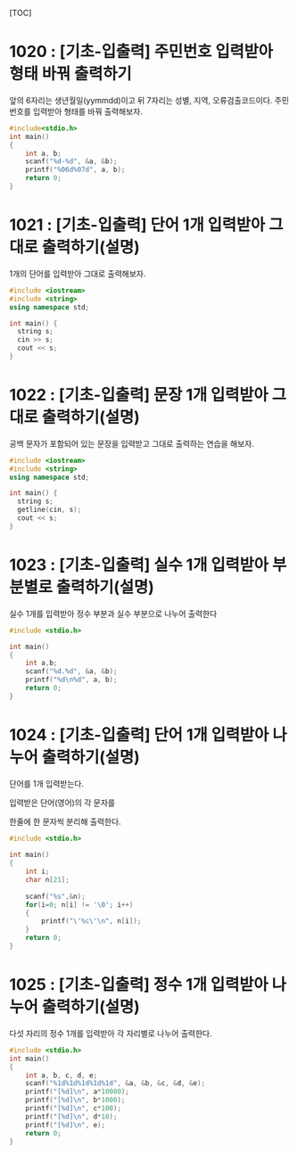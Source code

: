 [TOC]

# 1020 : [기초-입출력] 주민번호 입력받아 형태 바꿔 출력하기 

앞의 6자리는 생년월일(yymmdd)이고 뒤 7자리는 성별, 지역, 오류검출코드이다.
주민번호를 입력받아 형태를 바꿔 출력해보자.

``` c++
#include<stdio.h>
int main()
{
    int a, b;
    scanf("%d-%d", &a, &b);
    printf("%06d%07d", a, b);
    return 0;
}
```

# 1021 : [기초-입출력] 단어 1개 입력받아 그대로 출력하기(설명) 

1개의 단어를 입력받아 그대로 출력해보자.

``` c++
#include <iostream>
#include <string>
using namespace std;

int main() {
  string s;
  cin >> s;
  cout << s;
}
```

# 1022 : [기초-입출력] 문장 1개 입력받아 그대로 출력하기(설명)

공백 문자가 포함되어 있는 문장을 입력받고 그대로 출력하는 연습을 해보자.

``` c++
#include <iostream>
#include <string>
using namespace std;

int main() {
  string s;
  getline(cin, s);
  cout << s;
}
```

# 1023 : [기초-입출력] 실수 1개 입력받아 부분별로 출력하기(설명)

실수 1개를 입력받아 정수 부분과 실수 부분으로 나누어 출력한다

``` c++
#include <stdio.h>

int main()
{
	int a,b;
	scanf("%d.%d", &a, &b);
	printf("%d\n%d", a, b);
	return 0;
}
```

# 1024 : [기초-입출력] 단어 1개 입력받아 나누어 출력하기(설명) 

단어를 1개 입력받는다.

입력받은 단어(영어)의 각 문자를

한줄에 한 문자씩 분리해 출력한다.

``` c++
#include <stdio.h>
 
int main()
{
    int i;
    char n[21];
    
    scanf("%s",&n); 
    for(i=0; n[i] != '\0'; i++)
    {
        printf("\'%c\'\n", n[i]);
    }
    return 0;
}
```

# 1025 : [기초-입출력] 정수 1개 입력받아 나누어 출력하기(설명)

다섯 자리의 정수 1개를 입력받아 각 자리별로 나누어 출력한다.

``` c++
#include <stdio.h>
int main()
{
    int a, b, c, d, e;
    scanf("%1d%1d%1d%1d%1d", &a, &b, &c, &d, &e);
    printf("[%d]\n", a*10000);
    printf("[%d]\n", b*1000);
    printf("[%d]\n", c*100);
    printf("[%d]\n", d*10);
    printf("[%d]\n", e);
    return 0;
}
```
